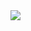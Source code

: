 <img src="https://github-readme-stats.vercel.app/api?username=mdreaj38&&show_icons=true&title_color=ffffff&icon_color=bb2acf&text_color=daf7dc&bg_color=151515">
